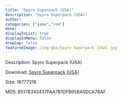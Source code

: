 ```yaml
---
title: "Spyro Superpack (USA)"
description: "Spyro Superpack (USA)"
author: 
categories: ["game","rom"]
date: 
displayInList: true
displayInMenu: false
dropCap: false
featuredImage: /img/gba/Spyro Superpack [USA].jpg
---
```


Description: Spyro Superpack (USA)

Download: <a style="text-decoration:underline;" href="https://mega.nz/#!KSYWzQzQ!MmTYLdzkr4-P_BkIUjSmlEWLTwTxmnB8gpcbuw7NsvU" target = "_blank" rel = "nofollow" > Spyro Superpack (USA)</a>

Size: 16777216

MD5: B517B393437FAA7B1DFB65BA5DCA7BAF

